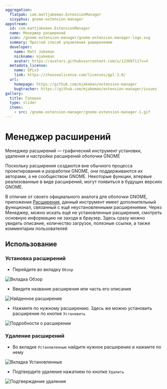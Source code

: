 ```yaml
---
aggregation:
  flatpak: com.mattjakeman.ExtensionManager
  sisyphus: gnome-extension-manager
appstream:
  id: com.mattjakeman.ExtensionManager
  name: Менеджер расширений
  icon: /gnome-extension-manager/gnome-extension-manager-logo.svg
  summary: Простой способ управления раширениями
  developer:
    name: Matt Jakeman
    nickname: mjakeman
    avatar: https://avatars.githubusercontent.com/u/12368711?v=4
  metadata_license:
    name: GPLv3
    link: https://choosealicense.com/licenses/gpl-3.0/
  url:
    homepage: https://github.com/mjakeman/extension-manager
    bugtracker: https://github.com/mjakeman/extension-manager/issues
gallery:
  title: Галерея
  type: slider
  items:
    - src: /gnome-extension-manager/gnome-extension-manager-1.gif
---
```


# Менеджер расширений

Менеджер расширений — графический инструмент установки, удаления и настройки расширений оболочки GNOME

Поскольку расширения создаются вне обычного процесса проектирования и разработки GNOME, они поддерживаются их авторами, а не сообществом GNOME. Некоторые функции, впервые реализованные в виде расширений, могут появиться в будущих версиях GNOME.

В отличие от своего официального аналога для оболочки GNOME, приложения [Расширения](/extensions-app), данный инструмент имеет дополнительный функционал, связанный с ещё неустановленными расширениями. Через Менеджер, можно искать ещё не установленные расширения, смотреть основную информацию не заходя в браузер. Здесь сразу можно увидеть описание, количество загрузок, полезные ссылки, а также комментарии пользователей

<!--@include: @apps/_parts/install/content-repo.md-->
<!--@include: @apps/_parts/install/content-flatpak.md-->

<AGWGallery />

## Использование

### Установка расширений

- Перейдите во вкладку `Обзор`

![Вкладка Обзор](/gnome-extension-manager/gnome-extension-manager-2.png)

- Введите название расширения или часть его описания

![Найденное расширение](/gnome-extension-manager/gnome-extension-manager-3.png)

- Нажмите по нужному расширению. Здесь же можно установить расширение по кнопке `Установить`

![Подробности о расширении](/gnome-extension-manager/gnome-extension-manager-4.png)

### Удаление расширений

- Во вкладке `Установленные` найдите нужное расширение и нажмите по нему

![Вкладка Установленные](/gnome-extension-manager/gnome-extension-manager-5.png)

- Подтвердите удаление нажатием по кнопке `Удалить`

![Подтверждение удаления](/gnome-extension-manager/gnome-extension-manager-6.png)
